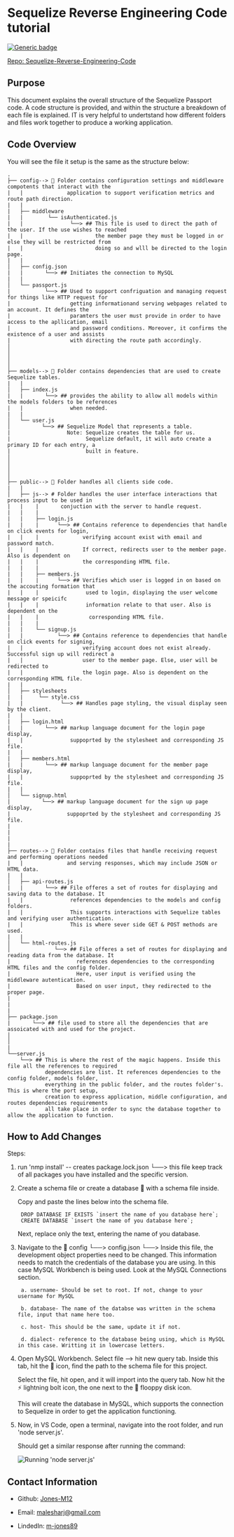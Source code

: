 # Sequelize Reverse Engineering Code tutorial

[![Generic badge](https://img.shields.io/badge/Tutorial-1.0-RED.svg)](https://shields.io/)

[Repo: Sequelize-Reverse-Engineering-Code](https://github.com/Jones-M12/Sequelize-Reverse-Engineering-Code)


## Purpose

This document explains the overall structure of the Sequelize Passport code. A code structure is provided, and within the structure a breakdown of each file is explained.
IT is very helpful to undertstand how different folders and files work together to produce a working application.

## Code Overview

You will see the file it setup is the same as the structure below:

```
.
├── config--> 📂 Folder contains configuration settings and middleware compotents that interact with the 
|   |              application to support verification metrics and route path direction.
|   |
|   ├── middleware
|   |        └── isAuthenticated.js
|   |               └──> ## This file is used to direct the path of the user. If the use wishes to reached
|   |                       the member page they must be logged in or else they will be restricted from 
|   |                       doing so and wlll be directed to the login page.
|   |
│   ├── config.json
|   |       └──> ## Initiates the connection to MySQL
|   |
│   └── passport.js
|           └──> ## Used to support confriguation and managing request for things like HTTP request for 
|                   getting informationand serving webpages related to an account. It defines the 
|                   paramters the user must provide in order to have access to the apllication, email 
|                   and password conditions. Moreover, it confirms the existence of a user and assists 
|                   with directing the route path accordingly.
│ 
│ 
│ 
│ 
├── models--> 📂 Folder contains dependencies that are used to create Sequelize tables.
|   |
│   ├── index.js
|   |       └──> ## provides the ability to allow all models within the models folders to be references 
|   |               when needed.   
|   |               
│   └── user.js
│          └──> ## Sequelize Model that represents a table.
|                  Note: Sequelize creates the table for us.
|                        Sequelize default, it will auto create a primary ID for each entry, a
|                        built in feature.
│                         
│
│
│
├── public--> 📂 Folder handles all clients side code.
|   |
│   ├── js--> # Folder handles the user interface interactions that process input to be used in
|   |    |       conjuction with the server to handle request.
|   |    |
|   |    ├── login.js
|   |    |      └──> ## Contains reference to dependencies that handle on click events for login, 
|   |    |              verifying account exist with email and password match.
|   |    |              If correct, redirects user to the member page. Also is dependent on 
|   |    |              the corresponding HTML file.
|   |    |
|   |    ├── members.js
|   |    |      └──> ## Verifies which user is logged in on based on the accouting formation that
|   |    |               used to login, displaying the user welcome message or speicifc 
|   |    |               information relate to that user. Also is dependent on the 
|   |    |                corresponding HTML file.
|   |    |              
|   |    └── signup.js
|   |           └──> ## Contains reference to dependencies that handle on click events for signing, 
|   |                   verifying account does not exist already. Successful sign up will redirect a 
|   |                   user to the member page. Else, user will be redirected to
|   |                   the login page. Also is dependent on the corresponding HTML file.
|   |
│   ├── stylesheets
|   |     └── style.css
|   |            └──> ## Handles page styling, the visual display seen by the client.
|   |
|   ├── login.html
|   |       └──> ## markup language document for the login page display, 
|   |               suppoprted by the stylesheet and corresponding JS file.
|   |
|   ├── members.html
|   |       └──> ## markup language document for the member page display, 
|   |               suppoprted by the stylesheet and corresponding JS file.
|   |
│   └── signup.html
|          └──> ## markup language document for the sign up page display, 
|                  suppoprted by the stylesheet and corresponding JS file.
|  
|  
|  
|
├── routes--> 📂 Folder contains files that handle receiving request and performing operations needed 
|   |              and serving responses, which may include JSON or HTML data.
|   |
│   ├── api-routes.js
|   |       └──> ## File offeres a set of routes for displaying and saving data to the database. It 
|   |               references dependencies to the models and config folders.
|   |               This supports interactions with Sequelize tables and verifying user authentication.
|   |               This is where sever side GET & POST methods are used. 
|   |
│   └── html-routes.js
│              └──> ## File offeres a set of routes for displaying and reading data from the database. It 
|                     references dependencies to the corresponding HTML files and the config folder.
|                     Here, user input is verified using the middleware autentication. 
|                     Based on user input, they redirected to the proper page.
|   
|   
|   
├── package.json
|       └──> ## file used to store all the dependencies that are assoicated with and used for the project.
│
│
|   
└──server.js
    └──> ## This is where the rest of the magic happens. Inside this file all the references to required 
            dependencies are list. It references dependencies to the config folder, models folder, 
            everything in the public folder, and the routes folder's. This is where the port setup, 
            creation to express application, middle configuration, and routes dependencies requirements 
            all take place in order to sync the database together to allow the application to function.
```

## How to Add Changes

Steps:

1. run 'nmp install' -- creates package.lock.json
                            └──> this file keep track of all packages you have installed and the specific version.

2. Create a schema file or create a database 📂 with a schema file inside.

    Copy and paste the lines below into the schema file.

        DROP DATABASE IF EXISTS `insert the name of you database here`;
        CREATE DATABASE `insert the name of you database here`;

    Next, replace only the text, entering the name of you database.

3. Navigate to the 📂 config
                         └──> config.json
                                    └──> Inside this file, the development object properties need to be changed.
                                        This information needs to match the credentials of the database you are using. 
                                        In this case MySQL Workbench is being used. Look at the MySQL Connections section.

        a. username- Should be set to root. If not, change to your username for MySQL

        b. database- The name of the databse was written in the schema file, input that name here too.

        c. host- This should be the same, update it if not.

        d. dialect- reference to the database being using, which is MySQL in this case. Writting it in lowercase letters. 

4. Open MySQL Workbench. Select file --> hit new query tab. Inside this tab, hit the 📂 icon, find the path to the schema file for this project. 

    Select the file, hit open, and it will import into the query tab. Now hit the ⚡ lightning bolt icon, the one next to the 💾 flooppy disk icon.

    This will create the database in MySQL, which supports the connection to Sequelize in order to get the application functioning.

5. Now, in VS Code, open a terminal, navigate into the root folder, and run 'node server.js'. 

    Should get a similar response after running the command:

    ![Running 'node server.js'](./Asset/runcommand.png)

## Contact Information

* Github: [Jones-M12](https://github.com/Jones-M12) 

* Email: malesharj@gmail.com 

* LindedIn: [m-jones89](https://www.linkedin.com/in/m-jones89/)



